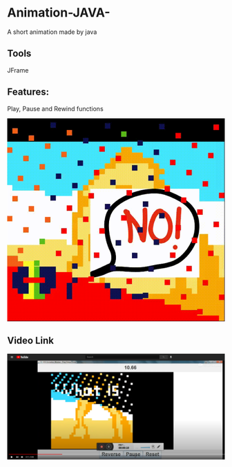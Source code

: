 # Animation-JAVA-
A short animation made by java
## Tools
JFrame
## Features:
Play, Pause and Rewind functions

<img src="examples/1.gif">



## Video Link
<p align="center"> 
  <kbd>
    <a href="https://www.youtube.com/watch?v=fKMDz41g9TI" target="_blank"><img src="examples/yt.png">
  </a>
  </kbd>
</p>






